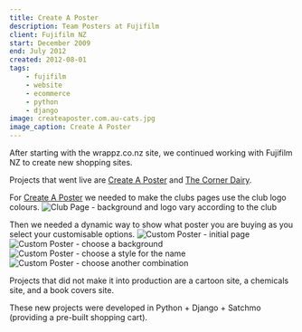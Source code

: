 ```yaml
---
title: Create A Poster
description: Team Posters at Fujifilm
client: Fujifilm NZ
start: December 2009
end: July 2012
created: 2012-08-01
tags:
    - fujifilm
    - website
    - ecommerce
    - python
    - django
image: createaposter.com.au-cats.jpg
image_caption: Create A Poster
---
```


After starting with the wrappz.co.nz site, we continued working with Fujifilm NZ
to create new shopping sites.
<!--more-->

Projects that went live are [Create A Poster](http://afl.createaposter.com.au)
and [The Corner Dairy](http://www.thecornerdairy.co.nz).

For [Create A Poster](http://afl.createaposter.com.au) we needed to make the clubs pages use the club logo
colours.
![Club Page - background and logo vary according to the club](/images/projects/createaposter.com.au-suns.jpg)

Then we needed a dynamic way to show what poster you are buying as you select your customisable options.
![Custom Poster - initial page](/images/projects/createaposter.com.au-bartel.jpg)
![Custom Poster - choose a background](/images/projects/createaposter.com.au-bartel-bkg.jpg)
![Custom Poster - choose a style for the name](/images/projects/createaposter.com.au-bartel-name.jpg)
![Custom Poster - choose another combination](/images/projects/createaposter.com.au-bartel-other.jpg)


Projects that did not make it into production are a cartoon site, a chemicals site, and a book covers site.

These new projects were developed in Python + Django + Satchmo (providing
a pre-built shopping cart).

